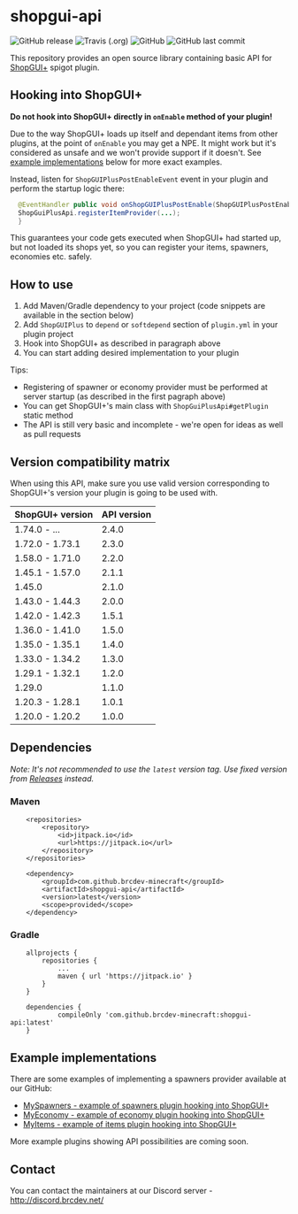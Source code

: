 # shopgui-api

![GitHub release](https://img.shields.io/github/release/brcdev-minecraft/shopgui-api)
![Travis (.org)](https://img.shields.io/travis/brcdev-minecraft/shopgui-api)
![GitHub](https://img.shields.io/github/license/brcdev-minecraft/shopgui-api)
![GitHub last commit](https://img.shields.io/github/last-commit/brcdev-minecraft/shopgui-api)

This repository provides an open source library containing basic API
for [ShopGUI+](https://www.spigotmc.org/resources/shopgui-1-7-1-14.6515/) spigot plugin.

## Hooking into ShopGUI+

**Do not hook into ShopGUI+ directly in `onEnable` method of your plugin!**

Due to the way ShopGUI+ loads up itself and dependant items from other plugins, at the point of `onEnable` you may get a
NPE. It might work but it's considered as unsafe and we won't provide support if it doesn't.
See [example implementations](#example-implementations) below for more exact examples.

Instead, listen for `ShopGUIPlusPostEnableEvent` event in your plugin and perform the startup logic there:

```java
  @EventHandler public void onShopGUIPlusPostEnable(ShopGUIPlusPostEnableEvent event){
  ShopGuiPlusApi.registerItemProvider(...);
  }
```

This guarantees your code gets executed when ShopGUI+ had started up, but not loaded its shops yet, so you can register
your items, spawners, economies etc. safely.

## How to use

1. Add Maven/Gradle dependency to your project (code snippets are available in the section below)
2. Add `ShopGUIPlus` to `depend` or `softdepend` section of `plugin.yml` in your plugin project
3. Hook into ShopGUI+ as described in paragraph above
4. You can start adding desired implementation to your plugin

Tips:

* Registering of spawner or economy provider must be performed at server startup (as described in the first pagraph
  above)
* You can get ShopGUI+'s main class with `ShopGuiPlusApi#getPlugin` static method
* The API is still very basic and incomplete - we're open for ideas as well as pull requests

## Version compatibility matrix

When using this API, make sure you use valid version corresponding to ShopGUI+'s version your plugin is going to be used
with.

| ShopGUI+ version  | API version |
| --- | --- |
| 1.74.0 - ... | 2.4.0
| 1.72.0 - 1.73.1 | 2.3.0
| 1.58.0 - 1.71.0 | 2.2.0
| 1.45.1 - 1.57.0 | 2.1.1
| 1.45.0 | 2.1.0
| 1.43.0 - 1.44.3 | 2.0.0
| 1.42.0 - 1.42.3 | 1.5.1
| 1.36.0 - 1.41.0 | 1.5.0
| 1.35.0 - 1.35.1  | 1.4.0
| 1.33.0 - 1.34.2 | 1.3.0
| 1.29.1 - 1.32.1 | 1.2.0
| 1.29.0 | 1.1.0
| 1.20.3 - 1.28.1 | 1.0.1
| 1.20.0 - 1.20.2 | 1.0.0

## Dependencies

_Note: It's not recommended to use the `latest` version tag. Use fixed version
from [Releases](https://github.com/brcdev-minecraft/shopgui-api/releases) instead._

### Maven

```
	<repositories>
		<repository>
		    <id>jitpack.io</id>
		    <url>https://jitpack.io</url>
		</repository>
	</repositories>
```

```
	<dependency>
	    <groupId>com.github.brcdev-minecraft</groupId>
	    <artifactId>shopgui-api</artifactId>
	    <version>latest</version>
	    <scope>provided</scope>
	</dependency>
```

### Gradle

```
	allprojects {
		repositories {
			...
			maven { url 'https://jitpack.io' }
		}
	}
```

```
	dependencies {
	        compileOnly 'com.github.brcdev-minecraft:shopgui-api:latest'
	}
```

## Example implementations

There are some examples of implementing a spawners provider available at our GitHub:

* [MySpawners - example of spawners plugin hooking into ShopGUI+](https://github.com/brcdev-minecraft/shopgui-api-example-spawner-provider)
* [MyEconomy - example of economy plugin hooking into ShopGUI+](https://github.com/brcdev-minecraft/shopgui-api-example-economy-provider)
* [MyItems - example of items plugin hooking into ShopGUI+](https://github.com/brcdev-minecraft/shopgui-api-example-item-provider)

More example plugins showing API possibilities are coming soon.

## Contact

You can contact the maintainers at our Discord server - http://discord.brcdev.net/
